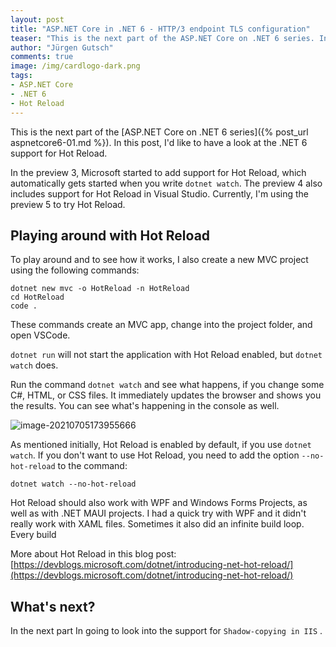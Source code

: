 ```yaml
---
layout: post
title: "ASP.​NET Core in .NET 6 - HTTP/3 endpoint TLS configuration"
teaser: "This is the next part of the ASP.NET Core on .NET 6 series. In this post, I'd like to have a look at the .NET 6 support for Hot Reload."
author: "Jürgen Gutsch"
comments: true
image: /img/cardlogo-dark.png
tags: 
- ASP.NET Core
- .NET 6
- Hot Reload
---
```


This is the next part of the [ASP.NET Core on .NET 6 series]({% post_url aspnetcore6-01.md %}). In this post, I'd like to have a look at the .NET 6 support for Hot Reload.

In the preview 3, Microsoft started to add support for Hot Reload, which automatically gets started when you write `dotnet watch`. The preview 4 also includes support for Hot Reload in Visual Studio. Currently, I'm using the preview 5 to try Hot Reload.

## Playing around with Hot Reload

To play around and to see how it works, I also create a new MVC project using the following commands:

~~~shell
dotnet new mvc -o HotReload -n HotReload
cd HotReload
code .
~~~

These commands create an MVC app, change into the project folder, and open VSCode.

`dotnet run` will not start the application with Hot Reload enabled, but `dotnet watch` does. 

Run the command `dotnet watch` and see what happens, if you change some C#, HTML, or CSS files. It immediately updates the browser and shows you the results. You can see what's happening in the console as well.

![image-20210705173955666](C:\Users\webma\AppData\Roaming\Typora\typora-user-images\image-20210705173955666.png)

As mentioned initially, Hot Reload is enabled by default, if you use `dotnet watch`. If you don't want to use Hot Reload, you need to add the option `--no-hot-reload` to the command:

~~~shell
dotnet watch --no-hot-reload
~~~

Hot Reload should also work with WPF and Windows Forms Projects, as well as with .NET MAUI projects. I had a quick try with WPF and it didn't really work with XAML files. Sometimes it also did an infinite build loop. Every build 

More about Hot Reload in this blog post: [https://devblogs.microsoft.com/dotnet/introducing-net-hot-reload/](https://devblogs.microsoft.com/dotnet/introducing-net-hot-reload/)

## What's next?

In the next part In going to look into the support for `Shadow-copying in IIS` .
